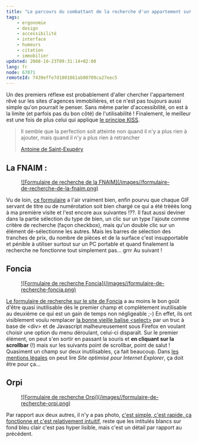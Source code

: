 ```yaml
---
title: "Le parcours du combattant de la recherche d'un appartement sur le web"
tags:
    - ergonomie
    - design
    - accessibilité
    - interface
    - humeurs
    - citation
    - immobilier
updated: 2008-10-23T09:31:14+02:00
lang: fr
node: 67071
remoteId: 7439effe7d1001861ab00709ca27eec5
---
```


Un des premiers réflexe est probablement d'aller chercher l'appartement rêvé sur les sites d'agences immobilières, et ce n'est pas toujours aussi simple qu'on pourrait le penser. Sans même parler d'accessibilité, on est à la limite (et parfois pas du bon côté) de l'utilisabilité ! Finalement, le meilleur est une fois de plus celui qui applique [le principe <abbr title="Keep It Simple Stupid">KISS</abbr>](http://fr.wikipedia.org/wiki/KISS-principe).

<blockquote>
Il semble que la perfection soit atteinte non quand il n'y a plus rien à ajouter, mais quand il n'y a plus rien à retrancher

[Antoine de Saint-Exupéry](http://fr.wikipedia.org/wiki/Antoine_de_Saint-Exup%C3%A9ry)
</blockquote>


## La FNAIM :

<figure class="object-center"><a href="/images/formulaire-de-recherche-de-la-fnaim.png">![Formulaire de recherche de la FNAIM](/images//formulaire-de-recherche-de-la-fnaim.png)
</a></figure>


Vu de loin, [ce formulaire](http://www.fnaim.fr/recherche.html?category=vente) a l'air vraiment bien, enfin pourvu que chaque GIF servant de titre ou de numérotation soit bien chargé ce qui a été trèèès long à ma première visite et l'est encore aux suivantes !??. Il faut aussi deviner dans la partie sélection du type de bien, un clic sur un type l'ajoute comme critère de recherche (façon checkbox), mais qu'un double clic sur un élément dé-sélectionne les autres. Mais les barres de sélection des tranches de prix, du nombre de pièces et de la surface c'est insupportable et pénible à utiliser surtout sur un PC portable et quand finalement la recherche ne fonctionne tout simplement pas... grrr Au suivant !


## Foncia

<figure class="object-center"><a href="/images/formulaire-de-recherche-foncia.png">![Formulaire de recherche Foncia](/images//formulaire-de-recherche-foncia.png)
</a></figure>


[Le formulaire de recherche sur le site de Foncia](http://portails.foncia.fr/transaction/moteur.php?prv=nbav) a au moins le bon goût d'être quasi inutilisable dès le premier champ et complètement inutilisable au deuxième ce qui est un gain de temps non négligeable ;-) En effet, ils ont visiblement voulu remplacer [la bonne vieille balise &lt;select&gt;](http://www.w3schools.com/TAGS/tag_select.asp) par un truc à base de &lt;div&gt; et de Javascript malheureusement sous Firefox en voulant choisir une option du menu déroulant, celui-ci disparaît. Sur le premier élément, on peut s'en sortir en passant la souris et **en cliquant sur la scrollbar** (!) mais sur les suivants point de scrollbar, point de salut ! Quasiment un champ sur deux inutilisables, ça fait beaucoup. Dans [les mentions légales](http://fr.foncia.com/mentions_legales.htm) on peut lire *Site optimisé pour Internet Explorer*, ça doit être pour ça...


## Orpi

<figure class="object-center"><a href="/images/formulaire-de-recherche-orpi.png">![Formulaire de recherche Orpi](/images//formulaire-de-recherche-orpi.png)
</a></figure>


Par rapport aux deux autres, il n'y a pas photo, [c'est simple, c'est rapide, ça fonctionne et c'est relativement intuitif](http://www.orpi.com/acheter/home.jsp), reste que les intitulés blancs sur fond bleu clair c'est pas hyper lisible, mais c'est un détail par rapport au précédent.

